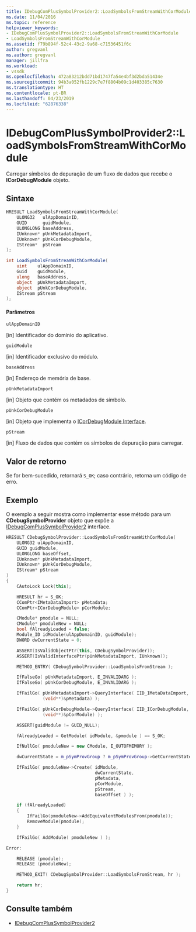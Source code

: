 ```yaml
---
title: IDebugComPlusSymbolProvider2::LoadSymbolsFromStreamWithCorModule | Microsoft Docs
ms.date: 11/04/2016
ms.topic: reference
helpviewer_keywords:
- IDebugComPlusSymbolProvider2::LoadSymbolsFromStreamWithCorModule
- LoadSymbolsFromStreamWithCorModule
ms.assetid: f79b894f-52c4-43c2-9a68-c71536451f6c
author: gregvanl
ms.author: gregvanl
manager: jillfra
ms.workload:
- vssdk
ms.openlocfilehash: 472a83212bdd71bd1747fa54e4bf3d2bda51434e
ms.sourcegitcommit: 94b3a052fb1229c7e7f8804b09c1d403385c7630
ms.translationtype: HT
ms.contentlocale: pt-BR
ms.lasthandoff: 04/23/2019
ms.locfileid: "62876338"
---
```

# <a name="idebugcomplussymbolprovider2loadsymbolsfromstreamwithcormodule"></a>IDebugComPlusSymbolProvider2::LoadSymbolsFromStreamWithCorModule
Carregar símbolos de depuração de um fluxo de dados que recebe o **ICorDebugModule** objeto.

## <a name="syntax"></a>Sintaxe

```cpp
HRESULT LoadSymbolsFromStreamWithCorModule(
    ULONG32   ulAppDomainID,
    GUID      guidModule,
    ULONGLONG baseAddress,
    IUnknown* pUnkMetadataImport,
    IUnknown* pUnkCorDebugModule,
    IStream*  pStream
);
```

```csharp
int LoadSymbolsFromStreamWithCorModule(
    uint    ulAppDomainID,
    Guid    guidModule,
    ulong   baseAddress,
    object  pUnkMetadataImport,
    object  pUnkCorDebugModule,
    IStream pStream
);
```

#### <a name="parameters"></a>Parâmetros
`ulAppDomainID`

 [in] Identificador do domínio do aplicativo.

`guidModule`

 [in] Identificador exclusivo do módulo.

`baseAddress`

 [in] Endereço de memória de base.

`pUnkMetadataImport`

 [in] Objeto que contém os metadados de símbolo.

`pUnkCorDebugModule`

 [in] Objeto que implementa o [ICorDebugModule Interface](/dotnet/framework/unmanaged-api/debugging/icordebugmodule-interface).

`pStream`

 [in] Fluxo de dados que contém os símbolos de depuração para carregar.

## <a name="return-value"></a>Valor de retorno
Se for bem-sucedido, retornará `S_OK`; caso contrário, retorna um código de erro.

## <a name="example"></a>Exemplo
O exemplo a seguir mostra como implementar esse método para um **CDebugSymbolProvider** objeto que expõe a [IDebugComPlusSymbolProvider2](../../../extensibility/debugger/reference/idebugcomplussymbolprovider2.md) interface.

```cpp
HRESULT CDebugSymbolProvider::LoadSymbolsFromStreamWithCorModule(
    ULONG32 ulAppDomainID,
    GUID guidModule,
    ULONGLONG baseOffset,
    IUnknown* pUnkMetadataImport,
    IUnknown* pUnkCorDebugModule,
    IStream* pStream
)
{
    CAutoLock Lock(this);

    HRESULT hr = S_OK;
    CComPtr<IMetaDataImport> pMetadata;
    CComPtr<ICorDebugModule> pCorModule;

    CModule* pmodule = NULL;
    CModule* pmoduleNew = NULL;
    bool fAlreadyLoaded = false;
    Module_ID idModule(ulAppDomainID, guidModule);
    DWORD dwCurrentState = 0;

    ASSERT(IsValidObjectPtr(this, CDebugSymbolProvider));
    ASSERT(IsValidInterfacePtr(pUnkMetadataImport, IUnknown));

    METHOD_ENTRY( CDebugSymbolProvider::LoadSymbolsFromStream );

    IfFalseGo( pUnkMetadataImport, E_INVALIDARG );
    IfFalseGo( pUnkCorDebugModule, E_INVALIDARG );

    IfFailGo( pUnkMetadataImport->QueryInterface( IID_IMetaDataImport,
              (void**)&pMetadata) );

    IfFailGo( pUnkCorDebugModule->QueryInterface( IID_ICorDebugModule,
              (void**)&pCorModule) );

    ASSERT(guidModule != GUID_NULL);

    fAlreadyLoaded = GetModule( idModule, &pmodule ) == S_OK;

    IfNullGo( pmoduleNew = new CModule, E_OUTOFMEMORY );

    dwCurrentState = m_pSymProvGroup ? m_pSymProvGroup->GetCurrentState() : 0;

    IfFailGo( pmoduleNew->Create( idModule,
                                  dwCurrentState,
                                  pMetadata,
                                  pCorModule,
                                  pStream,
                                  baseOffset ) );

    if (fAlreadyLoaded)
    {
        IfFailGo(pmoduleNew->AddEquivalentModulesFrom(pmodule));
        RemoveModule(pmodule);
    }

    IfFailGo( AddModule( pmoduleNew ) );

Error:

    RELEASE (pmodule);
    RELEASE (pmoduleNew);

    METHOD_EXIT( CDebugSymbolProvider::LoadSymbolsFromStream, hr );

    return hr;
}
```

## <a name="see-also"></a>Consulte também
- [IDebugComPlusSymbolProvider2](../../../extensibility/debugger/reference/idebugcomplussymbolprovider2.md)
